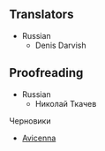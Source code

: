 Translators
------------

- Russian
    - Denis Darvish


Proofreading
------------
- Russian
    - Николай Ткачев


Черновики
* [Avicenna](avicenna.md)
